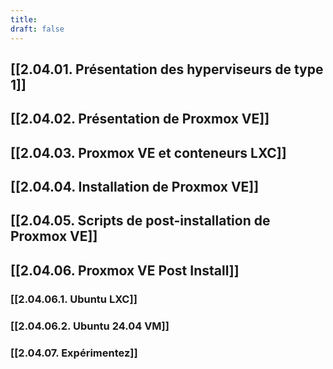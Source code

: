```yaml
---
title: 
draft: false
---
```

## [[2.04.01. Présentation des hyperviseurs de type 1]]

## [[2.04.02. Présentation de Proxmox VE]]
## [[2.04.03. Proxmox VE et conteneurs LXC]]
## [[2.04.04. Installation de Proxmox VE]]
## [[2.04.05. Scripts de post-installation de Proxmox VE]]
## [[2.04.06. Proxmox VE Post Install]]
### [[2.04.06.1. Ubuntu LXC]]
### [[2.04.06.2. Ubuntu 24.04 VM]]
### [[2.04.07. Expérimentez]]
